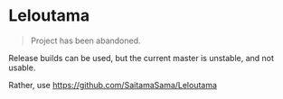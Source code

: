 # Leloutama
> Project has been abandoned.

Release builds can be used, but the current master is unstable, and not usable.

Rather, use https://github.com/SaitamaSama/Leloutama
